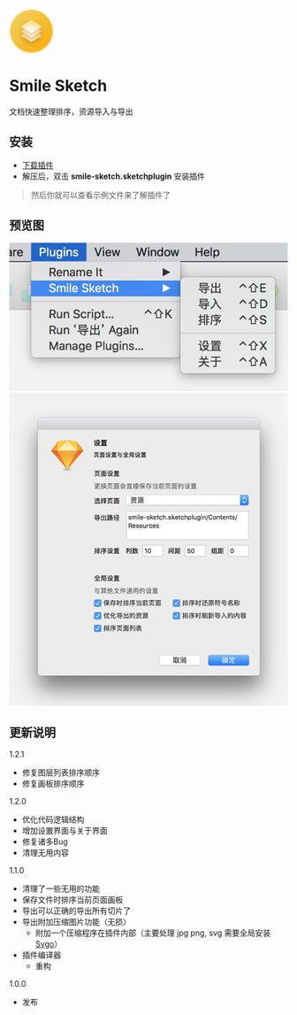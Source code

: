 ![图标](icon.png)
# Smile Sketch

文档快速整理排序，资源导入与导出

## 安装
- [下载插件](https://github.com/1217950746/Smile-Sketch/archive/master.zip)
- 解压后，双击 **smile-sketch.sketchplugin** 安装插件

> 然后你就可以查看示例文件来了解插件了

## 预览图
![菜单](previews/1.png)
![设置](previews/2.png)

## 更新说明

1.2.1
- 修复图层列表排序顺序
- 修复画板排序顺序

1.2.0
- 优化代码逻辑结构
- 增加设置界面与关于界面
- 修复诸多Bug
- 清理无用内容

1.1.0
- 清理了一些无用的功能
- 保存文件时排序当前页面画板
- 导出可以正确的导出所有切片了
- 导出附加压缩图片功能（无损）
    - 附加一个压缩程序在插件内部（主要处理 jpg png, svg 需要全局安装 [Svgo](https://github.com/svg/svgo)）
- 插件编译器
    - 重构

1.0.0
- 发布
